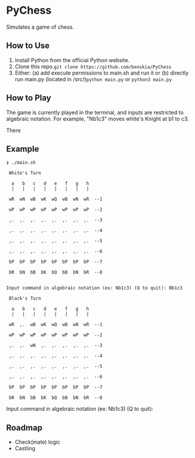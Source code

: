 # PyChess

Simulates a game of chess.

## How to Use

1. Install Python from the official Python website.
2. Clone this repo.```git clone https://github.com/benskia/PyChess```
3. Either: (a) add execute permissions to main.sh and run it or (b) directly run main.py (located in /src/)```python main.py``` or ```python3 main.py```

## How to Play

The game is currently played in the terminal, and inputs are restricted to
algebraic notation. For example, "Nb1c3" moves white's Knight at b1 to c3.

There 

## Example

```
❯ ./main.sh

 White's Turn

  a   b   c   d   e   f   g   h
  |   |   |   |   |   |   |   | 

 wR  wN  wB  wK  wQ  wB  wN  wR  --1

 wP  wP  wP  wP  wP  wP  wP  wP  --2

 ,.  ,.  ,.  ,.  ,.  ,.  ,.  ,.  --3

 ,.  ,.  ,.  ,.  ,.  ,.  ,.  ,.  --4

 ,.  ,.  ,.  ,.  ,.  ,.  ,.  ,.  --5

 ,.  ,.  ,.  ,.  ,.  ,.  ,.  ,.  --6

 bP  bP  bP  bP  bP  bP  bP  bP  --7

 bR  bN  bB  bK  bQ  bB  bN  bR  --8


Input command in algebraic notation (ex: Nb1c3) (Q to quit): Nb1c3

 Black's Turn

  a   b   c   d   e   f   g   h
  |   |   |   |   |   |   |   | 

 wR  ,.  wB  wK  wQ  wB  wN  wR  --1

 wP  wP  wP  wP  wP  wP  wP  wP  --2

 ,.  ,.  wN  ,.  ,.  ,.  ,.  ,.  --3

 ,.  ,.  ,.  ,.  ,.  ,.  ,.  ,.  --4

 ,.  ,.  ,.  ,.  ,.  ,.  ,.  ,.  --5

 ,.  ,.  ,.  ,.  ,.  ,.  ,.  ,.  --6

 bP  bP  bP  bP  bP  bP  bP  bP  --7

 bR  bN  bB  bK  bQ  bB  bN  bR  --8
```

Input command in algebraic notation (ex: Nb1c3) (Q to quit):

## Roadmap

* Check(mate) logic
* Castling
